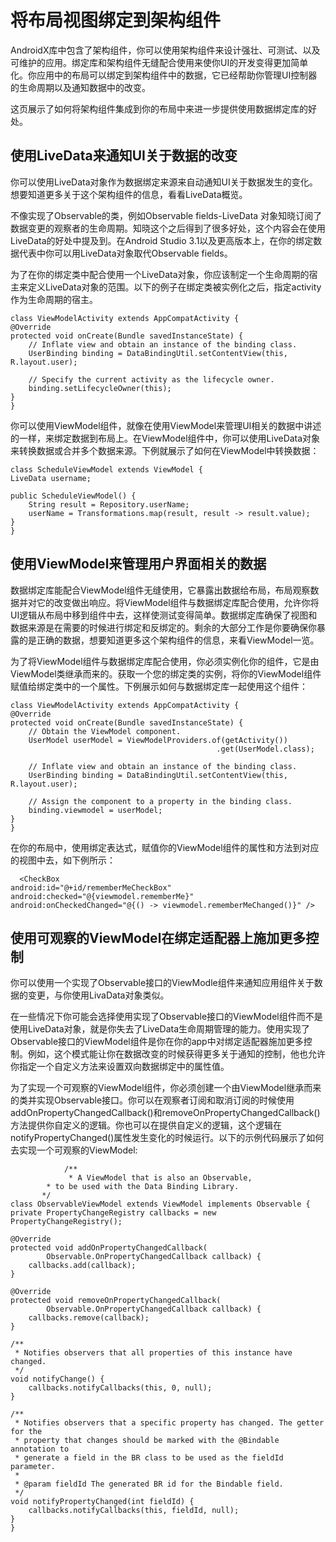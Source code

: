 # 将布局视图绑定到架构组件

AndroidX库中包含了架构组件，你可以使用架构组件来设计强壮、可测试、以及可维护的应用。绑定库和架构组件无缝配合使用来使你UI的开发变得更加简单化。你应用中的布局可以绑定到架构组件中的数据，它已经帮助你管理UI控制器的生命周期以及通知数据中的改变。

这页展示了如何将架构组件集成到你的布局中来进一步提供使用数据绑定库的好处。

## 使用LiveData来通知UI关于数据的改变

你可以使用LiveData对象作为数据绑定来源来自动通知UI关于数据发生的变化。想要知道更多关于这个架构组件的信息，看看LiveData概览。

不像实现了Observable的类，例如Observable fields-LiveData 对象知晓订阅了数据变更的观察者的生命周期。知晓这个之后得到了很多好处，这个内容会在使用LiveData的好处中提及到。在Android Studio 3.1以及更高版本上，在你的绑定数据代表中你可以用LiveData对象取代Observable fields。

为了在你的绑定类中配合使用一个LiveData对象，你应该制定一个生命周期的宿主来定义LiveData对象的范围。以下的例子在绑定类被实例化之后，指定activity作为生命周期的宿主。

	class ViewModelActivity extends AppCompatActivity {
    @Override
    protected void onCreate(Bundle savedInstanceState) {
        // Inflate view and obtain an instance of the binding class.
        UserBinding binding = DataBindingUtil.setContentView(this, R.layout.user);

        // Specify the current activity as the lifecycle owner.
        binding.setLifecycleOwner(this);
    }
    }

你可以使用ViewModel组件，就像在使用ViewModel来管理UI相关的数据中讲述的一样，来绑定数据到布局上。在ViewModel组件中，你可以使用LiveData对象来转换数据或合并多个数据来源。下例就展示了如何在ViewModel中转换数据：

    class ScheduleViewModel extends ViewModel {
    LiveData username;

    public ScheduleViewModel() {
        String result = Repository.userName;
        userName = Transformations.map(result, result -> result.value);
    }
    }    
    
## 使用ViewModel来管理用户界面相关的数据

数据绑定库能配合ViewModel组件无缝使用，它暴露出数据给布局，布局观察数据并对它的改变做出响应。将ViewModel组件与数据绑定库配合使用，允许你将UI逻辑从布局中移到组件中去，这样使测试变得简单。数据绑定库确保了视图和数据来源是在需要的时候进行绑定和反绑定的。剩余的大部分工作是你要确保你暴露的是正确的数据，想要知道更多这个架构组件的信息，来看ViewModel一览。

为了将ViewModel组件与数据绑定库配合使用，你必须实例化你的组件，它是由ViewModel类继承而来的。获取一个您的绑定类的实例，将你的ViewModel组件赋值给绑定类中的一个属性。下例展示如何与数据绑定库一起使用这个组件：
	
	class ViewModelActivity extends AppCompatActivity {
    @Override
    protected void onCreate(Bundle savedInstanceState) {
        // Obtain the ViewModel component.
        UserModel userModel = ViewModelProviders.of(getActivity())
                                                  .get(UserModel.class);

        // Inflate view and obtain an instance of the binding class.
        UserBinding binding = DataBindingUtil.setContentView(this, R.layout.user);

        // Assign the component to a property in the binding class.
        binding.viewmodel = userModel;
    }
    }
    
 在你的布局中，使用绑定表达式，赋值你的ViewModel组件的属性和方法到对应的视图中去，如下例所示：
 
 	  <CheckBox
    android:id="@+id/rememberMeCheckBox"
    android:checked="@{viewmodel.rememberMe}"
    android:onCheckedChanged="@{() -> viewmodel.rememberMeChanged()}" />   
    
## 使用可观察的ViewModel在绑定适配器上施加更多控制


你可以使用一个实现了Observable接口的ViewModle组件来通知应用组件关于数据的变更，与你使用LivaData对象类似。

在一些情况下你可能会选择使用实现了Observable接口的ViewModel组件而不是使用LiveData对象，就是你失去了LiveData生命周期管理的能力。使用实现了Observable接口的ViewModel组件是你在你的app中对绑定适配器施加更多控制。例如，这个模式能让你在数据改变的时候获得更多关于通知的控制，他也允许你指定一个自定义方法来设置双向数据绑定中的属性值。

为了实现一个可观察的ViewModel组件，你必须创建一个由ViewModel继承而来的类并实现Observable接口。你可以在观察者订阅和取消订阅的时候使用addOnPropertyChangedCallback()和removeOnPropertyChangedCallback()方法提供你自定义的逻辑。你也可以在提供自定义的逻辑，这个逻辑在notifyPropertyChanged()属性发生变化的时候运行。以下的示例代码展示了如何去实现一个可观察的ViewModel:
	     
	     
	     
                /**
                 * A ViewModel that is also an Observable,
            * to be used with the Data Binding Library.
           */
    class ObservableViewModel extends ViewModel implements Observable {
    private PropertyChangeRegistry callbacks = new PropertyChangeRegistry();

    @Override
    protected void addOnPropertyChangedCallback(
            Observable.OnPropertyChangedCallback callback) {
        callbacks.add(callback);
    }

    @Override
    protected void removeOnPropertyChangedCallback(
            Observable.OnPropertyChangedCallback callback) {
        callbacks.remove(callback);
    }

    /**
     * Notifies observers that all properties of this instance have changed.
     */
    void notifyChange() {
        callbacks.notifyCallbacks(this, 0, null);
    }

    /**
     * Notifies observers that a specific property has changed. The getter for the
     * property that changes should be marked with the @Bindable annotation to
     * generate a field in the BR class to be used as the fieldId parameter.
     *
     * @param fieldId The generated BR id for the Bindable field.
     */
    void notifyPropertyChanged(int fieldId) {
        callbacks.notifyCallbacks(this, fieldId, null);
    }
    }